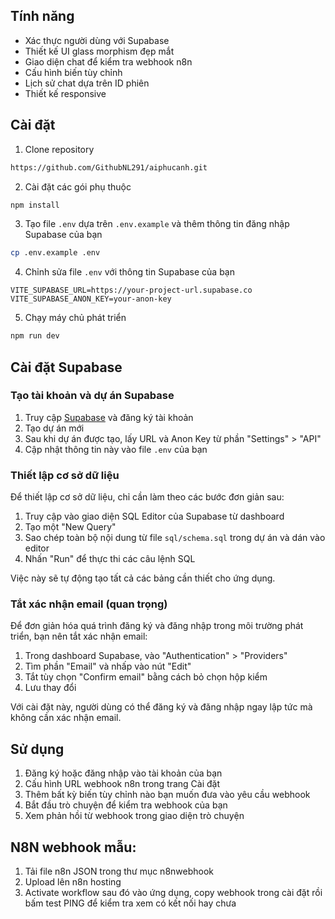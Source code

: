 ## Tính năng

- Xác thực người dùng với Supabase
- Thiết kế UI glass morphism đẹp mắt
- Giao diện chat để kiểm tra webhook n8n
- Cấu hình biến tùy chỉnh
- Lịch sử chat dựa trên ID phiên
- Thiết kế responsive

## Cài đặt

1. Clone repository
```bash
https://github.com/GithubNL291/aiphucanh.git
```

2. Cài đặt các gói phụ thuộc
```bash
npm install
```

3. Tạo file `.env` dựa trên `.env.example` và thêm thông tin đăng nhập Supabase của bạn
```bash
cp .env.example .env
```

4. Chỉnh sửa file `.env` với thông tin Supabase của bạn
```
VITE_SUPABASE_URL=https://your-project-url.supabase.co
VITE_SUPABASE_ANON_KEY=your-anon-key
```

5. Chạy máy chủ phát triển
```bash
npm run dev
```

## Cài đặt Supabase

### Tạo tài khoản và dự án Supabase

1. Truy cập [Supabase](https://supabase.com/) và đăng ký tài khoản
2. Tạo dự án mới
3. Sau khi dự án được tạo, lấy URL và Anon Key từ phần "Settings" > "API"
4. Cập nhật thông tin này vào file `.env` của bạn

### Thiết lập cơ sở dữ liệu

Để thiết lập cơ sở dữ liệu, chỉ cần làm theo các bước đơn giản sau:

1. Truy cập vào giao diện SQL Editor của Supabase từ dashboard
2. Tạo một "New Query"
3. Sao chép toàn bộ nội dung từ file `sql/schema.sql` trong dự án và dán vào editor
4. Nhấn "Run" để thực thi các câu lệnh SQL

Việc này sẽ tự động tạo tất cả các bảng cần thiết cho ứng dụng.


### Tắt xác nhận email (quan trọng)

Để đơn giản hóa quá trình đăng ký và đăng nhập trong môi trường phát triển, bạn nên tắt xác nhận email:

1. Trong dashboard Supabase, vào "Authentication" > "Providers"
2. Tìm phần "Email" và nhấp vào nút "Edit"
3. Tắt tùy chọn "Confirm email" bằng cách bỏ chọn hộp kiểm
4. Lưu thay đổi

Với cài đặt này, người dùng có thể đăng ký và đăng nhập ngay lập tức mà không cần xác nhận email.

## Sử dụng

1. Đăng ký hoặc đăng nhập vào tài khoản của bạn
2. Cấu hình URL webhook n8n trong trang Cài đặt
3. Thêm bất kỳ biến tùy chỉnh nào bạn muốn đưa vào yêu cầu webhook
4. Bắt đầu trò chuyện để kiểm tra webhook của bạn
5. Xem phản hồi từ webhook trong giao diện trò chuyện

## N8N webhook mẫu:
1. Tải file n8n JSON trong thư mục n8nwebhook
2. Upload lên n8n hosting
3. Activate workflow sau đó vào ứng dụng, copy webhook trong cài đặt rồi bấm test PING để kiểm tra xem có kết nối hay chưa